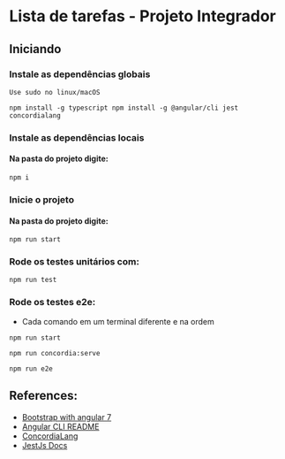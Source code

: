 # Lista de tarefas - Projeto Integrador

## Iniciando

### Instale as dependências globais
`Use sudo no linux/macOS`

```
npm install -g typescript npm install -g @angular/cli jest concordialang
```

### Instale as dependências locais

#### Na pasta do projeto digite:

```
npm i
```

### Inicie o projeto


#### Na pasta do projeto digite:

```
npm run start
```

### Rode os testes unitários com:

```
npm run test
```

### Rode os testes e2e:

- Cada comando em um terminal diferente e na ordem

```
npm run start
```

```
npm run concordia:serve
```

```
npm run e2e
```



<!-- #### This project was generated with [Angular CLI](https://github.com/angular/angular-cli) version 7.3.6.


### Code scaffolding

Run `ng generate component component-name` to generate a new component. You can also use `ng generate directive|pipe|service|class|guard|interface|enum|module`.

### Build

Run `ng build` to build the project. The build artifacts will be stored in the `dist/` directory. Use the `--prod` flag for a production build.


### Further help

To get more help on the Angular CLI use `ng help` or go check out the [Angular CLI README](https://github.com/angular/angular-cli/blob/master/README.md). -->


## References: 

- [Bootstrap with angular 7](https://codeburst.io/getting-started-with-angular-7-and-bootstrap-4-styling-6011b206080)
- [Angular CLI README](https://github.com/angular/angular-cli/blob/master/README.md)
- [ConcordiaLang](https://github.com/thiagodp/concordialang/)
- [JestJs Docs](https://jestjs.io/docs/en/getting-started)

